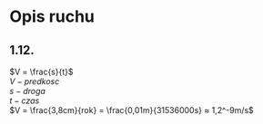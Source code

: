 # Opis ruchu
## 1.12.
$V = \frac{s}{t}$  
$V - predkosc$  
$s - droga$  
$t - czas$  
$V = \frac{3,8cm}{rok} = \frac{0,01m}{31536000s} ≈ 1,2^-9m/s$
